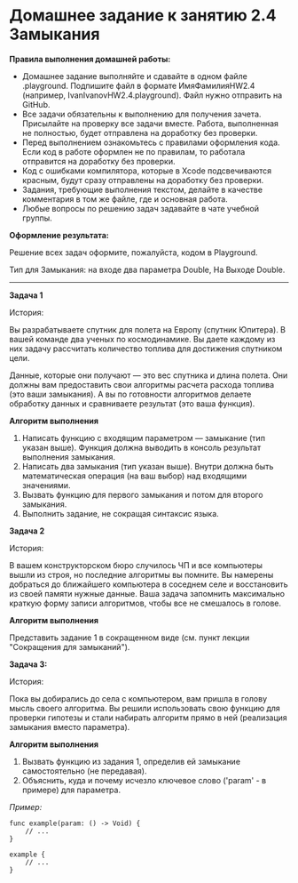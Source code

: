 # Домашнее задание к занятию 2.4 Замыкания

**Правила выполнения домашней работы:**

*	Домашнее задание выполняйте и сдавайте в одном файле .playground. Подпишите файл в формате ИмяФамилияHW2.4 (например, IvanIvanovHW2.4.playground). Файл нужно отправить на GitHub.
*	Все задачи обязательны к выполнению для получения зачета. Присылайте на проверку все задачи вместе. Работа, выполненная не полностью, будет отправлена на доработку без проверки.
*	Перед выполнением ознакомьтесь с правилами оформления кода. Если код в работе оформлен не по правилам, то работала отправится на доработку без проверки.
*	Код с ошибками компилятора, которые в Xcode подсвечиваются красным, будут сразу отправлены на доработку без проверки.
*	Задания, требующие выполнения текстом, делайте в качестве комментария в том же файле, где и основная работа.
*	Любые вопросы по решению задач задавайте в чате учебной группы.

**Оформление результата:**

Решение всех задач оформите, пожалуйста, кодом в Playground.

Тип для Замыкания: на входе два параметра Double, На Выходе Double.
________________________________________
**Задача 1**

История:

Вы разрабатываете спутник для полета на Европу (спутник Юпитера). В вашей команде два ученых по космодинамике. Вы даете каждому из них задачу расcчитать количество топлива для достижения спутником цели.

Данные, которые они получают — это вес спутника и длина полета. Они должны вам предоставить свои алгоритмы расчета расхода топлива (это ваши замыкания). А вы по готовности алгоритмов делаете обработку данных и сравниваете результат (это ваша функция).

**Алгоритм выполнения**

1.	Написать функцию с входящим параметром — замыкание (тип указан выше). Функция должна выводить в консоль результат выполнения замыкания.
2.	Написать два замыкания (тип указан выше). Внутри должна быть математическая операция (на ваш выбор) над входящими значениями.
3.	Вызвать функцию для первого замыкания и потом для второго замыкания.
4.	Выполнить задание, не сокращая синтаксис языка.

**Задача 2**

История:

В вашем конструкторском бюро случилось ЧП и все компьютеры вышли из строя, но последние алгоритмы вы помните. Вы намерены добраться до ближайшего компьютера в соседнем селе и восстановить из своей памяти нужные данные. Ваша задача запомнить максимально краткую форму записи алгоритмов, чтобы все не смешалось в голове.

**Алгоритм выполнения**

Представить задание 1 в сокращенном виде (см. пункт лекции "Сокращения для замыканий").

**Задача 3:**

История:

Пока вы добирались до села с компьютером, вам пришла в голову мысль своего алгоритма. Вы решили использовать свою функцию для проверки гипотезы и стали набирать алгоритм прямо в ней (реализация замыкания вместо параметра).

**Алгоритм выполнения**

1.	Вызвать функцию из задания 1, определив ей замыкание самостоятельно (не передавая).
2.	Объяснить, куда и почему исчезло ключевое слово ('param' - в примере) для параметра.

*Пример:*
```
func example(param: () -> Void) {
    // ...
}
    
example {
    // ...
}
```
